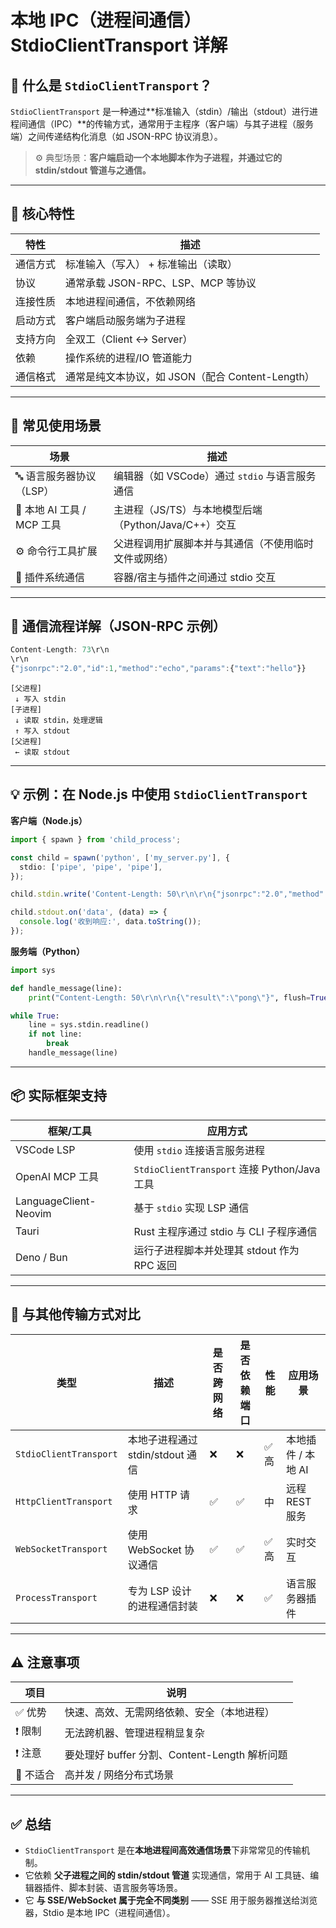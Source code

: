 
# 本地 IPC（进程间通信）StdioClientTransport 详解

## 🧠 什么是 `StdioClientTransport`？

`StdioClientTransport` 是一种通过**标准输入（stdin）/输出（stdout）进行进程间通信（IPC）**的传输方式，通常用于主程序（客户端）与其子进程（服务端）之间传递结构化消息（如 JSON-RPC 协议消息）。

> ⚙️ 典型场景：**客户端启动一个本地脚本作为子进程，并通过它的 stdin/stdout 管道与之通信。**

---

## 🧱 核心特性

| 特性 | 描述 |
|------|------|
| 通信方式 | 标准输入（写入） + 标准输出（读取） |
| 协议 | 通常承载 JSON-RPC、LSP、MCP 等协议 |
| 连接性质 | 本地进程间通信，不依赖网络 |
| 启动方式 | 客户端启动服务端为子进程 |
| 支持方向 | 全双工（Client ↔ Server） |
| 依赖 | 操作系统的进程/IO 管道能力 |
| 通信格式 | 通常是纯文本协议，如 JSON（配合 Content-Length） |

---

## 🧰 常见使用场景

| 场景 | 描述 |
|------|------|
| 🔤 语言服务器协议（LSP） | 编辑器（如 VSCode）通过 `stdio` 与语言服务通信 |
| 🧠 本地 AI 工具 / MCP 工具 | 主进程（JS/TS）与本地模型后端（Python/Java/C++）交互 |
| ⚙️ 命令行工具扩展 | 父进程调用扩展脚本并与其通信（不使用临时文件或网络） |
| 🧪 插件系统通信 | 容器/宿主与插件之间通过 stdio 交互 |

---

## 🔧 通信流程详解（JSON-RPC 示例）

```js
Content-Length: 73\r\n
\r\n
{"jsonrpc":"2.0","id":1,"method":"echo","params":{"text":"hello"}}
```

```text
[父进程]
 ↓ 写入 stdin
[子进程]
 ↓ 读取 stdin，处理逻辑
 ↑ 写入 stdout
[父进程]
 ← 读取 stdout
```

---

## 💡 示例：在 Node.js 中使用 `StdioClientTransport`

**客户端（Node.js）**

```ts
import { spawn } from 'child_process';

const child = spawn('python', ['my_server.py'], {
  stdio: ['pipe', 'pipe', 'pipe'],
});

child.stdin.write('Content-Length: 50\r\n\r\n{"jsonrpc":"2.0","method":"ping"}');

child.stdout.on('data', (data) => {
  console.log('收到响应:', data.toString());
});
```

**服务端（Python）**

```python
import sys

def handle_message(line):
    print("Content-Length: 50\r\n\r\n{\"result\":\"pong\"}", flush=True)

while True:
    line = sys.stdin.readline()
    if not line:
        break
    handle_message(line)
```

---

## 📦 实际框架支持

| 框架/工具 | 应用方式 |
|-----------|-----------|
| VSCode LSP | 使用 `stdio` 连接语言服务进程 |
| OpenAI MCP 工具 | `StdioClientTransport` 连接 Python/Java 工具 |
| LanguageClient-Neovim | 基于 `stdio` 实现 LSP 通信 |
| Tauri | Rust 主程序通过 stdio 与 CLI 子程序通信 |
| Deno / Bun | 运行子进程脚本并处理其 stdout 作为 RPC 返回 |

---

## 🔄 与其他传输方式对比

| 类型 | 描述 | 是否跨网络 | 是否依赖端口 | 性能 | 应用场景 |
|------|------|-------------|----------------|--------|----------|
| `StdioClientTransport` | 本地子进程通过 stdin/stdout 通信 | ❌ | ❌ | ✅ 高 | 本地插件 / 本地 AI |
| `HttpClientTransport` | 使用 HTTP 请求 | ✅ | ✅ | 中 | 远程 REST 服务 |
| `WebSocketTransport` | 使用 WebSocket 协议通信 | ✅ | ✅ | ✅ 高 | 实时交互 |
| `ProcessTransport` | 专为 LSP 设计的进程通信封装 | ❌ | ❌ | ✅ | 语言服务器插件 |

---

## ⚠️ 注意事项

| 项目 | 说明 |
|------|------|
| ✅ 优势 | 快速、高效、无需网络依赖、安全（本地进程） |
| ❗ 限制 | 无法跨机器、管理进程稍显复杂 |
| ❗ 注意 | 要处理好 buffer 分割、Content-Length 解析问题 |
| 🚫 不适合 | 高并发 / 网络分布式场景 |

---

## ✅ 总结

- `StdioClientTransport` 是在**本地进程间高效通信场景**下非常常见的传输机制。
- 它依赖 **父子进程之间的 stdin/stdout 管道** 实现通信，常用于 AI 工具链、编辑器插件、脚本封装、语言服务等场景。
- 它 **与 SSE/WebSocket 属于完全不同类别** —— SSE 用于服务器推送给浏览器，Stdio 是本地 IPC（进程间通信）。
